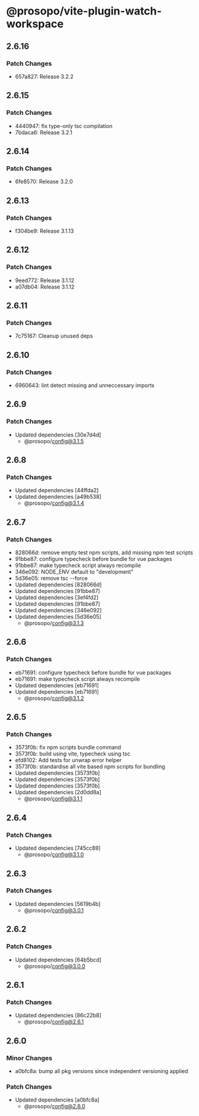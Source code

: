 # @prosopo/vite-plugin-watch-workspace

## 2.6.16
### Patch Changes

- 657a827: Release 3.2.2

## 2.6.15
### Patch Changes

- 4440947: fix type-only tsc compilation
- 7bdaca6: Release 3.2.1

## 2.6.14
### Patch Changes

- 6fe8570: Release 3.2.0

## 2.6.13
### Patch Changes

- f304be9: Release 3.1.13

## 2.6.12
### Patch Changes

- 9eed772: Release 3.1.12
- a07db04: Release 3.1.12

## 2.6.11
### Patch Changes

- 7c75167: Cleanup unused deps

## 2.6.10
### Patch Changes

- 6960643: lint detect missing and unneccessary imports

## 2.6.9
### Patch Changes

- Updated dependencies [30e7d4d]
  - @prosopo/config@3.1.5

## 2.6.8
### Patch Changes

- Updated dependencies [44ffda2]
- Updated dependencies [a49b538]
  - @prosopo/config@3.1.4

## 2.6.7
### Patch Changes

- 828066d: remove empty test npm scripts, add missing npm test scripts
- 91bbe87: configure typecheck before bundle for vue packages
- 91bbe87: make typecheck script always recompile
- 346e092: NODE_ENV default to "development"
- 5d36e05: remove tsc --force
- Updated dependencies [828066d]
- Updated dependencies [91bbe87]
- Updated dependencies [3ef4fd2]
- Updated dependencies [91bbe87]
- Updated dependencies [346e092]
- Updated dependencies [5d36e05]
  - @prosopo/config@3.1.3

## 2.6.6
### Patch Changes

- eb71691: configure typecheck before bundle for vue packages
- eb71691: make typecheck script always recompile
- Updated dependencies [eb71691]
- Updated dependencies [eb71691]
  - @prosopo/config@3.1.2

## 2.6.5
### Patch Changes

- 3573f0b: fix npm scripts bundle command
- 3573f0b: build using vite, typecheck using tsc
- efd8102: Add tests for unwrap error helper
- 3573f0b: standardise all vite based npm scripts for bundling
- Updated dependencies [3573f0b]
- Updated dependencies [3573f0b]
- Updated dependencies [3573f0b]
- Updated dependencies [2d0dd8a]
  - @prosopo/config@3.1.1

## 2.6.4
### Patch Changes

- Updated dependencies [745cc89]
  - @prosopo/config@3.1.0

## 2.6.3
### Patch Changes

- Updated dependencies [5619b4b]
  - @prosopo/config@3.0.1

## 2.6.2
### Patch Changes

- Updated dependencies [64b5bcd]
  - @prosopo/config@3.0.0

## 2.6.1
### Patch Changes

- Updated dependencies [86c22b8]
  - @prosopo/config@2.6.1

## 2.6.0

### Minor Changes

- a0bfc8a: bump all pkg versions since independent versioning applied

### Patch Changes

- Updated dependencies [a0bfc8a]
  - @prosopo/config@2.6.0

